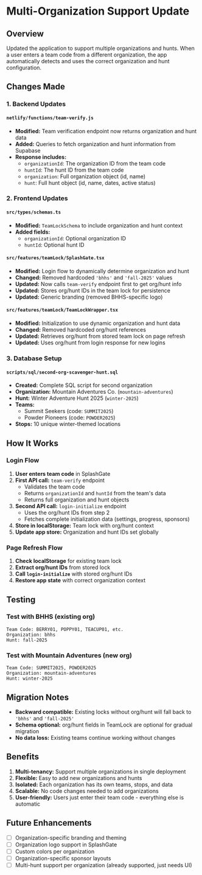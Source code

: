 # Multi-Organization Support Update

## Overview

Updated the application to support multiple organizations and hunts. When a user enters a team code from a different organization, the app automatically detects and uses the correct organization and hunt configuration.

## Changes Made

### 1. Backend Updates

#### `netlify/functions/team-verify.js`
- **Modified:** Team verification endpoint now returns organization and hunt data
- **Added:** Queries to fetch organization and hunt information from Supabase
- **Response includes:**
  - `organizationId`: The organization ID from the team code
  - `huntId`: The hunt ID from the team code
  - `organization`: Full organization object (id, name)
  - `hunt`: Full hunt object (id, name, dates, active status)

### 2. Frontend Updates

#### `src/types/schemas.ts`
- **Modified:** `TeamLockSchema` to include organization and hunt context
- **Added fields:**
  - `organizationId`: Optional organization ID
  - `huntId`: Optional hunt ID

#### `src/features/teamLock/SplashGate.tsx`
- **Modified:** Login flow to dynamically determine organization and hunt
- **Changed:** Removed hardcoded `'bhhs'` and `'fall-2025'` values
- **Updated:** Now calls `team-verify` endpoint first to get org/hunt info
- **Updated:** Stores org/hunt IDs in the team lock for persistence
- **Updated:** Generic branding (removed BHHS-specific logo)

#### `src/features/teamLock/TeamLockWrapper.tsx`
- **Modified:** Initialization to use dynamic organization and hunt data
- **Changed:** Removed hardcoded org/hunt references
- **Updated:** Retrieves org/hunt from stored team lock on page refresh
- **Updated:** Uses org/hunt from login response for new logins

### 3. Database Setup

#### `scripts/sql/second-org-scavenger-hunt.sql`
- **Created:** Complete SQL script for second organization
- **Organization:** Mountain Adventures Co. (`mountain-adventures`)
- **Hunt:** Winter Adventure Hunt 2025 (`winter-2025`)
- **Teams:**
  - Summit Seekers (code: `SUMMIT2025`)
  - Powder Pioneers (code: `POWDER2025`)
- **Stops:** 10 unique winter-themed locations

## How It Works

### Login Flow

1. **User enters team code** in SplashGate
2. **First API call:** `team-verify` endpoint
   - Validates the team code
   - Returns `organizationId` and `huntId` from the team's data
   - Returns full organization and hunt objects
3. **Second API call:** `login-initialize` endpoint
   - Uses the org/hunt IDs from step 2
   - Fetches complete initialization data (settings, progress, sponsors)
4. **Store in localStorage:** Team lock with org/hunt context
5. **Update app store:** Organization and hunt IDs set globally

### Page Refresh Flow

1. **Check localStorage** for existing team lock
2. **Extract org/hunt IDs** from stored lock
3. **Call `login-initialize`** with stored org/hunt IDs
4. **Restore app state** with correct organization context

## Testing

### Test with BHHS (existing org)
```
Team Code: BERRY01, POPPY01, TEACUP01, etc.
Organization: bhhs
Hunt: fall-2025
```

### Test with Mountain Adventures (new org)
```
Team Code: SUMMIT2025, POWDER2025
Organization: mountain-adventures
Hunt: winter-2025
```

## Migration Notes

- **Backward compatible:** Existing locks without org/hunt will fall back to `'bhhs'` and `'fall-2025'`
- **Schema optional:** org/hunt fields in TeamLock are optional for gradual migration
- **No data loss:** Existing teams continue working without changes

## Benefits

1. **Multi-tenancy:** Support multiple organizations in single deployment
2. **Flexible:** Easy to add new organizations and hunts
3. **Isolated:** Each organization has its own teams, stops, and data
4. **Scalable:** No code changes needed to add organizations
5. **User-friendly:** Users just enter their team code - everything else is automatic

## Future Enhancements

- [ ] Organization-specific branding and theming
- [ ] Organization logo support in SplashGate
- [ ] Custom colors per organization
- [ ] Organization-specific sponsor layouts
- [ ] Multi-hunt support per organization (already supported, just needs UI)
